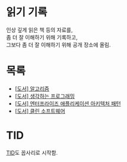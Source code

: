 # 읽기 기록

인상 깊게 읽은 책 등의 자료를,<br/>
좀 더 잘 이해하기 위해 기록하고,<br/>
그보다 좀 더 잘 이해하기 위해 공개 장소에 올림.<br/>

# 목록

- [[도서] 알고리즘](https://github.com/codehumane/read-record/blob/master/algorithm/README.md)
- [[도서] 생각하는 프로그래밍](https://github.com/codehumane/read-record/blob/master/pp/README.md)
- [[도서] 엔터프라이즈 애플리케이션 아키텍처 패턴](https://github.com/codehumane/read-record/blob/master/poeaa/README.md)
- [[도서] 클린 소프트웨어](https://github.com/codehumane/read-record/blob/master/cleansw/README.md)

# TID

[TID](TID.md)도 꼽사리로 시작함.
